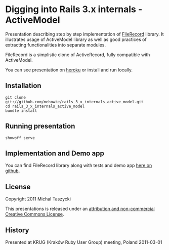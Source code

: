Digging into Rails 3.x internals - ActiveModel
==========
Presentation describing step by step implementation of [FileRecord][1] library.
It illustrates usage of ActiveModel library as well as good practices of extracting functionalities into separate modules. 

FileRecord is a simplistic clone of ActiveRecord, fully compatible with ActiveModel.

You can see presentation on [heroku][0] or install and run locally.

Installation
------------

    git clone git://github.com/mehowte/rails_3_x_internals_active_model.git
    cd rails_3_x_internals_active_model
    bundle install

Running presentation
-------

    showoff serve

Implementation and Demo app
--------

You can find FileRecord library along with tests and demo app [here on github][1].

License
-------
Copyright 2011 Michal Taszycki

This presentations is released under an [attribution and non-commercial Creative Commons License](http://creativecommons.org/licenses/by-nc/3.0/pl/deed.en).

History
-------
Presented at KRUG (Kraków Ruby User Group) meeting, Poland 2011-03-01

[0]: http://rails-3-internals-active-model.heroku.com/
[1]: https://github.com/mehowte/file_record

